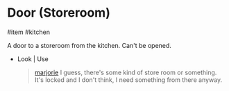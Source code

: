 # Door (Storeroom)

#item #kitchen 

A door to a storeroom from the kitchen. Can't be opened.

- Look | Use
	> [marjorie](../characters/marjorie.md)
	> I guess, there's some kind of store room or something.
	> It's locked and I don't think, I need something from there anyway.